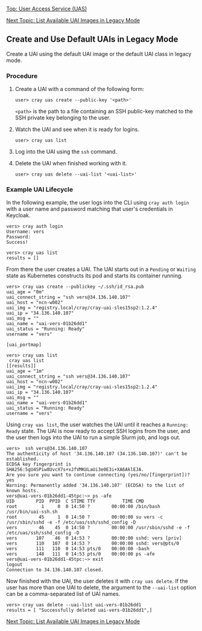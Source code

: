 [Top: User Access Service (UAS)](index.md)

[Next Topic: List Available UAI Images in Legacy Mode](List_Available_UAI_Images_in_Legacy_Mode.md)

## Create and Use Default UAIs in Legacy Mode

Create a UAI using the default UAI image or the default UAI class in legacy mode.

### Procedure

1. Create a UAI with a command of the following form:

    ```
    user> cray uas create --public-key '<path>'
    ```

    `<path>` is the path to a file containing an SSH public-key matched to the SSH private key belonging to the user.

2. Watch the UAI and see when it is ready for logins.

    ```
    user> cray uas list
    ```

3. Log into the UAI using the `ssh` command.

4. Delete the UAI when finished working with it.

    ```
    user> cray uas delete --uai-list '<uai-list>'
    ```

### Example UAI Lifecycle

In the following example, the user logs into the CLI using `cray auth login` with a user name and password matching that user's credentials in Keycloak.

```
vers> cray auth login
Username: vers
Password:
Success!

vers> cray uas list
results = []
```

From there the user creates a UAI. The UAI starts out in a `Pending` or `Waiting` state as Kubernetes constructs its pod and starts its container running.

```
vers> cray uas create --publickey ~/.ssh/id_rsa.pub
uai_age = "0m"
uai_connect_string = "ssh vers@34.136.140.107"
uai_host = "ncn-w002"
uai_img = "registry.local/cray/cray-uai-sles15sp2:1.2.4"
uai_ip = "34.136.140.107"
uai_msg = ""
uai_name = "uai-vers-01b26dd1"
uai_status = "Running: Ready"
username = "vers"

[uai_portmap]

vers> cray uas list
 cray uas list
[[results]]
uai_age = "1m"
uai_connect_string = "ssh vers@34.136.140.107"
uai_host = "ncn-w002"
uai_img = "registry.local/cray/cray-uai-sles15sp2:1.2.4"
uai_ip = "34.136.140.107"
uai_msg = ""
uai_name = "uai-vers-01b26dd1"
uai_status = "Running: Ready"
username = "vers"
```

Using `cray uas list`, the user watches the UAI until it reaches a `Running: Ready` state. The UAI is now ready to accept SSH logins from the user, and the user then logs into the UAI to run a simple Slurm job, and logs out.

```
vers>  ssh vers@34.136.140.107
The authenticity of host '34.136.140.107 (34.136.140.107)' can't be established.
ECDSA key fingerprint is SHA256:5gU4SPiw8UvcX7s+xJfVMKULaUi3e0E3i+XA6AklEJA.
Are you sure you want to continue connecting (yes/no/[fingerprint])? yes
Warning: Permanently added '34.136.140.107' (ECDSA) to the list of known hosts.
vers@uai-vers-01b26dd1-45tpc:~> ps -afe
UID        PID  PPID  C STIME TTY          TIME CMD
root         1     0  0 14:50 ?        00:00:00 /bin/bash /usr/bin/uai-ssh.sh
root        45     1  0 14:50 ?        00:00:00 su vers -c /usr/sbin/sshd -e -f /etc/uas/ssh/sshd_config -D
vers        46    45  0 14:50 ?        00:00:00 /usr/sbin/sshd -e -f /etc/uas/ssh/sshd_config -D
vers       107    46  0 14:53 ?        00:00:00 sshd: vers [priv]
vers       110   107  0 14:53 ?        00:00:00 sshd: vers@pts/0
vers       111   110  0 14:53 pts/0    00:00:00 -bash
vers       148   111  0 14:53 pts/0    00:00:00 ps -afe
vers@uai-vers-01b26dd1-45tpc:~> exit
logout
Connection to 34.136.140.107 closed.
```

Now finished with the UAI, the user deletes it with `cray uas delete`. If the user has more than one UAI to delete, the argument to the `--uai-list` option can be a comma-separated list of UAI names.

```
vers> cray uas delete --uai-list uai-vers-01b26dd1
results = [ "Successfully deleted uai-vers-01b26dd1",]
```

[Next Topic: List Available UAI Images in Legacy Mode](List_Available_UAI_Images_in_Legacy_Mode.md)
